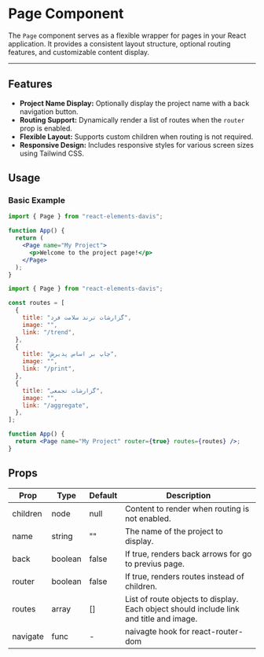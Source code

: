 # Page Component

The `Page` component serves as a flexible wrapper for pages in your React application. It provides a consistent layout structure, optional routing features, and customizable content display.

---

## Features

- **Project Name Display:** Optionally display the project name with a back navigation button.
- **Routing Support:** Dynamically render a list of routes when the `router` prop is enabled.
- **Flexible Layout:** Supports custom children when routing is not required.
- **Responsive Design:** Includes responsive styles for various screen sizes using Tailwind CSS.

## Usage

### Basic Example

```jsx
import { Page } from "react-elements-davis";

function App() {
  return (
    <Page name="My Project">
      <p>Welcome to the project page!</p>
    </Page>
  );
}
```

```jsx
import { Page } from "react-elements-davis";

const routes = [
  {
    title: "گزارشات ترند سلامت فرد",
    image: "",
    link: "/trend",
  },
  {
    title: "چاپ بر اساس پذیرش",
    image: "",
    link: "/print",
  },
  {
    title: "گزارشات تجمعی",
    image: "",
    link: "/aggregate",
  },
];

function App() {
  return <Page name="My Project" router={true} routes={routes} />;
}
```

## Props

| Prop     | Type    | Default | Description                                                                            |
| -------- | ------- | ------- | -------------------------------------------------------------------------------------- |
| children | node    | null    | Content to render when routing is not enabled.                                         |
| name     | string  | ""      | The name of the project to display.                                                    |
| back     | boolean | false   | If true, renders back arrows for go to previus page.                                   |
| router   | boolean | false   | If true, renders routes instead of children.                                           |
| routes   | array   | []      | List of route objects to display. Each object should include link and title and image. |
| navigate | func    | -       | naivagte hook for react-router-dom                                                     |
